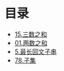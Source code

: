 # 目录

- [15.三数之和](15.三数之和.md)
- [01.两数之和](01.两数之和.md)
- [5.最长回文子串](5.最长回文子串.md)
- [78.子集](78.子集.md)

